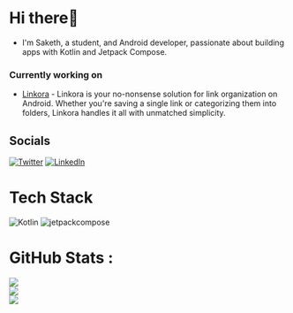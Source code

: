 # Hi there👋

- I'm Saketh, a student, and Android developer, passionate about building apps with Kotlin and Jetpack Compose.

### Currently working on
- [Linkora](https://github.com/sakethpathike/Linkora) - Linkora is your no-nonsense solution for link organization on Android. Whether you're saving a single link or categorizing them into folders, Linkora handles it all with unmatched simplicity.

## Socials
[![Twitter](https://img.shields.io/badge/Twitter-%231DA1F2.svg?logo=Twitter&logoColor=white)](https://twitter.com/sakethpathike) [![LinkedIn](https://img.shields.io/badge/LinkedIn-%231DA1F2.svg?logo=LinkedIn&logoColor=white)](https://www.linkedin.com/in/sakethpathike/)


# Tech Stack
![Kotlin](https://img.shields.io/badge/kotlin-%230095D5.svg?style=for-the-badge&logo=kotlin&logoColor=white) ![jetpackcompose](https://user-images.githubusercontent.com/83284398/194230490-8fe7bf97-3179-4aa0-99b7-fe631d81fff4.svg)


# GitHub Stats :
![](https://github-readme-stats.vercel.app/api?username=sakethpathike&theme=radical&hide_border=false&include_all_commits=false&count_private=false)<br/>
![](https://github-readme-streak-stats.herokuapp.com/?user=sakethpathike&theme=radical&hide_border=false)<br/>
![](https://github-readme-stats.vercel.app/api/top-langs/?username=sakethpathike&theme=radical&hide_border=false&include_all_commits=false&count_private=false&layout=compact)
